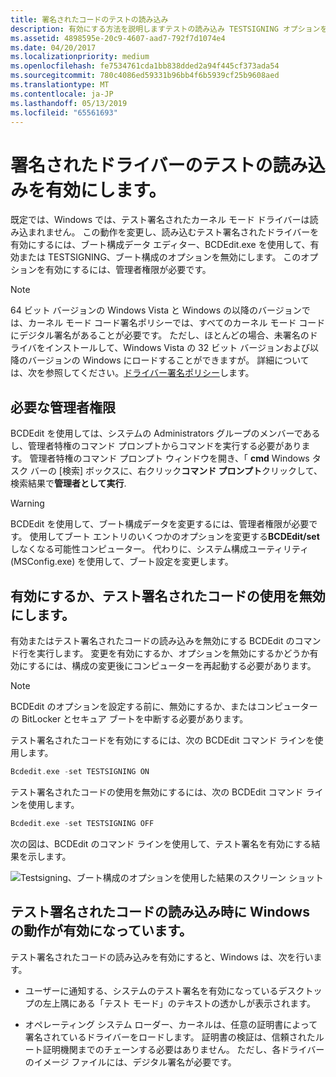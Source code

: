 ```yaml
---
title: 署名されたコードのテストの読み込み
description: 有効にする方法を説明しますテストの読み込み TESTSIGNING オプションを使用して、BCDEdit ツールを使用したドライバーの署名。
ms.assetid: 4898595e-20c9-4607-aad7-792f7d1074e4
ms.date: 04/20/2017
ms.localizationpriority: medium
ms.openlocfilehash: fe7534761cda1bb838dded2a94f445cf373ada54
ms.sourcegitcommit: 780c4086ed59331b96bb4f6b5939cf25b9608aed
ms.translationtype: MT
ms.contentlocale: ja-JP
ms.lasthandoff: 05/13/2019
ms.locfileid: "65561693"
---
```

# <a name="enable-loading-of-test-signed-drivers"></a>署名されたドライバーのテストの読み込みを有効にします。

既定では、Windows では、テスト署名されたカーネル モード ドライバーは読み込まれません。 この動作を変更し、読み込むテスト署名されたドライバーを有効にするには、ブート構成データ エディター、BCDEdit.exe を使用して、有効または TESTSIGNING、ブート構成のオプションを無効にします。 このオプションを有効にするには、管理者権限が必要です。

> [!Note]
> 64 ビット バージョンの Windows Vista と Windows の以降のバージョンでは、カーネル モード コード署名ポリシーでは、すべてのカーネル モード コードにデジタル署名があることが必要です。 ただし、ほとんどの場合、未署名のドライバをインストールして、Windows Vista の 32 ビット バージョンおよび以降のバージョンの Windows にロードすることができますが。 詳細については、次を参照してください。[ドライバー署名ポリシー](kernel-mode-code-signing-policy--windows-vista-and-later-.md)します。


## <a name="administrator-rights-required"></a>必要な管理者権限

BCDEdit を使用しては、システムの Administrators グループのメンバーであるし、管理者特権のコマンド プロンプトからコマンドを実行する必要があります。 管理者特権のコマンド プロンプト ウィンドウを開き、「 **cmd** Windows タスク バーの [検索] ボックスに、右クリック**コマンド プロンプト**クリックして、検索結果で**管理者として実行**.

> [!Warning]
> BCDEdit を使用して、ブート構成データを変更するには、管理者権限が必要です。 使用してブート エントリのいくつかのオプションを変更する**BCDEdit/set**しなくなる可能性コンピューター。 代わりに、システム構成ユーティリティ (MSConfig.exe) を使用して、ブート設定を変更します。


## <a name="enable-or-disable-use-of-test-signed-code"></a>有効にするか、テスト署名されたコードの使用を無効にします。

有効またはテスト署名されたコードの読み込みを無効にする BCDEdit のコマンド行を実行します。 変更を有効にするか、オプションを無効にするかどうか有効にするには、構成の変更後にコンピューターを再起動する必要があります。

> [!Note]
> BCDEdit のオプションを設定する前に、無効にするか、またはコンピューターの BitLocker とセキュア ブートを中断する必要があります。

テスト署名されたコードを有効にするには、次の BCDEdit コマンド ラインを使用します。

```cpp
Bcdedit.exe -set TESTSIGNING ON
```

テスト署名されたコードの使用を無効にするには、次の BCDEdit コマンド ラインを使用します。

```cpp
Bcdedit.exe -set TESTSIGNING OFF
```

次の図は、BCDEdit のコマンド ラインを使用して、テスト署名を有効にする結果を示します。

![Testsigning、ブート構成のオプションを使用した結果のスクリーン ショット](images/driver-signing-enable-vista-test-signing.png)


## <a name="behavior-of-windows-when-loading-test-signed-code-is-enabled"></a>テスト署名されたコードの読み込み時に Windows の動作が有効になっています。

テスト署名されたコードの読み込みを有効にすると、Windows は、次を行います。

-   ユーザーに通知する、システムのテスト署名を有効になっているデスクトップの左上隅にある「テスト モード」のテキストの透かしが表示されます。

-   オペレーティング システム ローダー、カーネルは、任意の証明書によって署名されているドライバーをロードします。 証明書の検証は、信頼されたルート証明機関までのチェーンする必要はありません。 ただし、各ドライバーのイメージ ファイルには、デジタル署名が必要です。

